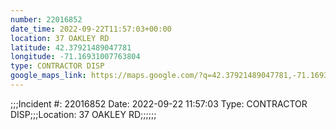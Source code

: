 ```yaml
---
number: 22016852
date_time: 2022-09-22T11:57:03+00:00
location: 37 OAKLEY RD
latitude: 42.37921489047781
longitude: -71.16931007763804
type: CONTRACTOR DISP
google_maps_link: https://maps.google.com/?q=42.37921489047781,-71.16931007763804
---
```


;;;Incident #: 22016852  Date: 2022-09-22 11:57:03   Type: CONTRACTOR DISP;;;Location: 37 OAKLEY RD;;;;;;
